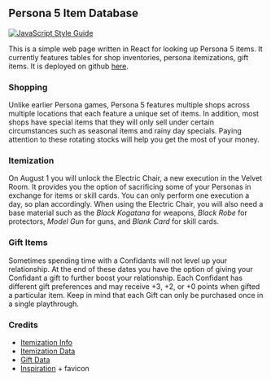 ## Persona 5 Item Database

[![JavaScript Style Guide](https://img.shields.io/badge/code_style-standard-brightgreen.svg)](https://standardjs.com)

This is a simple web page written in React for looking up Persona 5 items. It currently features tables for shop inventories, persona itemizations, gift items. It is deployed on github [here](https://quan.github.io/persona5_items/).

### Shopping

Unlike earlier Persona games, Persona 5 features multiple shops across multiple locations that each feature a unique set of items. In addition, most shops have special items that they will only sell under certain circumstances such as seasonal items and rainy day specials. Paying attention to these rotating stocks will help you get the most of your money.

### Itemization

On August 1 you will unlock the Electric Chair, a new execution in the Velvet Room. It provides you the option of sacrificing some of your Personas in exchange for items or skill cards. You can only perform one execution a day, so plan accordingly.
When using the Electric Chair, you will also need a base material such as the *Black Kogatana* for weapons, *Black Robe* for protectors, *Model Gun* for guns, and *Blank Card* for skill cards.

### Gift Items

Sometimes spending time with a Confidants will not level up your relationship. At the end of these dates you have the option of giving your Confidant a gift to further boost your relationship. Each Confidant has different gift preferences and may receive +3, +2, or +0 points when gifted a particular item. Keep in mind that each Gift can only be purchased once in a single playthrough.

### Credits

* [Itemization Info](https://samurai-gamers.com/persona-5/item-skill-conversion-electric-chair/)
* [Itemization Data](https://docs.google.com/spreadsheets/d/1g2AQXcNtzuhdVlx77Y0V6O41uJyrNW2wpKPYlY-TFr8/)
* [Gift Data](https://www.gamefaqs.com/ps4/835628-persona-5/faqs/74761)
* [Inspiration](https://github.com/chinhodado/persona5_calculator) +  favicon